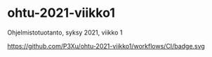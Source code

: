 # ohtu-2021-viikko1
Ohjelmistotuotanto, syksy 2021, viikko 1

https://github.com/P3Xu/ohtu-2021-viikko1/workflows/CI/badge.svg
